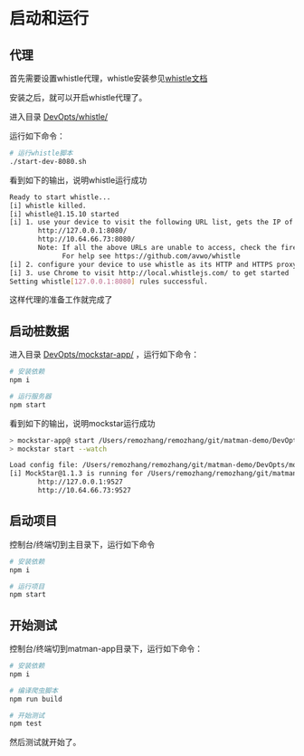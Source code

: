 # 启动和运行

## 代理

首先需要设置whistle代理，whistle安装参见[whistle文档](../third-party/whistle.md)

安装之后，就可以开启whistle代理了。

进入目录 [DevOpts/whistle/](https://github.com/matmanjs/matman-demo/tree/master/DevOpts/whistle)

运行如下命令：

```bash
# 运行whistle脚本
./start-dev-8080.sh 

```

看到如下的输出，说明whistle运行成功

```bash
Ready to start whistle...
[i] whistle killed.
[i] whistle@1.15.10 started
[i] 1. use your device to visit the following URL list, gets the IP of the URL you can access:
       http://127.0.0.1:8080/
       http://10.64.66.73:8080/
       Note: If all the above URLs are unable to access, check the firewall settings
             For help see https://github.com/avwo/whistle
[i] 2. configure your device to use whistle as its HTTP and HTTPS proxy on IP:8080
[i] 3. use Chrome to visit http://local.whistlejs.com/ to get started
Setting whistle[127.0.0.1:8080] rules successful.
```

这样代理的准备工作就完成了

## 启动桩数据

进入目录 [DevOpts/mockstar-app/](https://github.com/matmanjs/matman-demo/tree/master/DevOpts/mockstar-app) ，运行如下命令：

```bash
# 安装依赖
npm i

# 运行服务器
npm start
```

看到如下的输出，说明mockstar运行成功

```bash
> mockstar-app@ start /Users/remozhang/remozhang/git/matman-demo/DevOpts/mockstar-app
> mockstar start --watch

Load config file: /Users/remozhang/remozhang/git/matman-demo/DevOpts/mockstar-app/mockstar.config.js
[i] MockStar@1.1.3 is running for /Users/remozhang/remozhang/git/matman-demo/DevOpts/mockstar-app
       http://127.0.0.1:9527
       http://10.64.66.73:9527
```

## 启动项目

控制台/终端切到主目录下，运行如下命令

```bash
# 安装依赖
npm i

# 运行项目
npm start

```

## 开始测试

控制台/终端切到matman-app目录下，运行如下命令：

```bash
# 安装依赖
npm i

# 编译爬虫脚本
npm run build

# 开始测试
npm test

```

然后测试就开始了。

